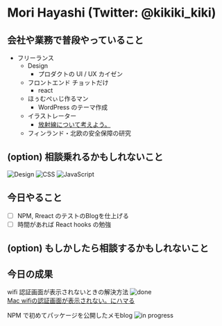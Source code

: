 # Mori Hayashi (Twitter: @kikiki_kiki)

## 会社や業務で普段やっていること

- フリーランス
  - Design
    - プロダクトの UI / UX カイゼン
  - フロントエンド チョットだけ
    - react
  - ほぅむぺぃじ作るマン
    - WordPress のテーマ作成
  - イラストレーター
    - [放射線について考えよう。](https://radiation.shotada.com/)
  - フィンランド・北欧の安全保障の研究

## (option) 相談乗れるかもしれないこと

![Design](https://img.shields.io/badge/Lv.3-DESIGN-blue)
![CSS](https://img.shields.io/badge/Lv.3-CSS-orange)
![JavaScript](https://img.shields.io/badge/Lv.1-JavaScript-brightgreen)

## 今日やること

- [ ] NPM, Rreact のテストのBlogを仕上げる
- [ ] 時間があれば React hooks の勉強

## (option) もしかしたら相談するかもしれないこと



## 今日の成果

wifi 認証画面が表示されないときの解決方法 ![done](https://img.shields.io/badge/-DONE-green)   
[Mac wifiの認証画面が表示されない。にハマる](https://chaika.hatenablog.com/entry/2019/08/03/160000)

NPM で初めてパッケージを公開したメモblog ![in progress](https://img.shields.io/badge/-in%20progress-yellow)